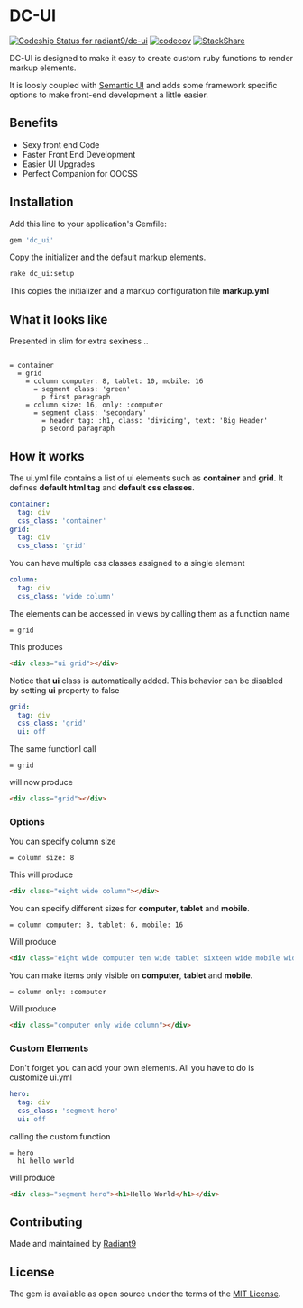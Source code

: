 # DC-UI
[ ![Codeship Status for radiant9/dc-ui](https://app.codeship.com/projects/3a47e490-8794-0135-3a84-7eb6ba30fb88/status?branch=master)](https://app.codeship.com/projects/248380)
[![codecov](https://codecov.io/gh/radiant9/dc-ui/branch/master/graph/badge.svg)](https://codecov.io/gh/radiant9/dc-ui)
[![StackShare](http://img.shields.io/badge/tech-stack-0690fa.svg?style=flat)](http://stackshare.io/leouofa/radiant9)

DC-UI is designed to make it easy to create custom ruby functions to render markup elements.

It is loosly coupled with [Semantic UI](http://www.semantic-ui.com) and 
adds some framework specific options to make front-end development a little easier.

## Benefits

- Sexy front end Code
- Faster Front End Development
- Easier UI Upgrades
- Perfect Companion for OOCSS

## Installation

Add this line to your application's Gemfile:

```ruby
gem 'dc_ui'
```

Copy the initializer and the default markup elements.

```bash
rake dc_ui:setup
```

This copies the initializer and a markup configuration file **markup.yml**

## What it looks like

Presented in slim for extra sexiness ..

```slim

= container
  = grid
    = column computer: 8, tablet: 10, mobile: 16
      = segment class: 'green'
        p first paragraph
    = column size: 16, only: :computer
      = segment class: 'secondary'
        = header tag: :h1, class: 'dividing', text: 'Big Header'
        p second paragraph
```

## How it works

The ui.yml file contains a list of ui elements such as **container** and **grid**. 
It defines **default html tag** and **default css classes**.

```yaml
container:
  tag: div
  css_class: 'container'
grid:
  tag: div
  css_class: 'grid'
```

You can have multiple css classes assigned to a single element

```yaml
column:
  tag: div
  css_class: 'wide column'
```

The elements can be accessed in views by calling them as a function name

```slim
= grid
```

This produces 

```html
<div class="ui grid"></div>
```

Notice that **ui** class is automatically added. This behavior can be disabled by 
setting **ui** property to false

```yaml
grid:
  tag: div
  css_class: 'grid'
  ui: off
```

The same functionl call 

```slim
= grid
```

will now produce

```html
<div class="grid"></div>
```

### Options

You can specify column size

```slim
= column size: 8
```

This will produce

```html
<div class="eight wide column"></div>
```

You can specify different sizes for **computer**, **tablet** and **mobile**.

```slim
= column computer: 8, tablet: 6, mobile: 16
```

Will produce

```html
<div class="eight wide computer ten wide tablet sixteen wide mobile wide column"></div>
```

You can make items only visible on **computer**, **tablet** and **mobile**.

```slim
= column only: :computer
```

Will produce

```html
<div class="computer only wide column"></div>
```

### Custom Elements
Don't forget you can add your own elements. All you have to do is customize ui.yml
```yaml
hero:
  tag: div
  css_class: 'segment hero'
  ui: off
```

calling the custom function

```slim
= hero
  h1 hello world
```

will produce

```html
<div class="segment hero"><h1>Hello World</h1></div>
```

## Contributing
Made and maintained by [Radiant9](http://www.radiant9.com)

## License
The gem is available as open source under the terms of the [MIT License](http://opensource.org/licenses/MIT).
